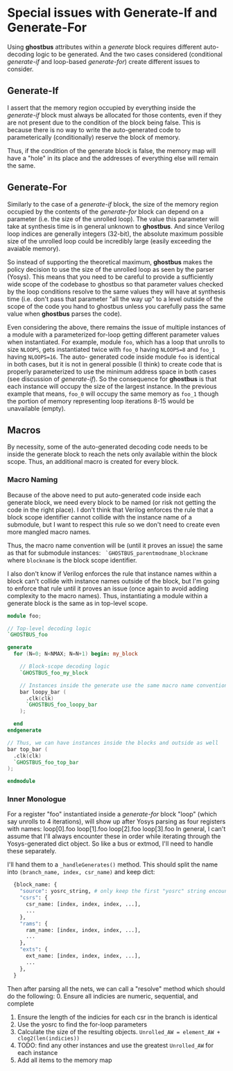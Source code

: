 # Special issues with Generate-If and Generate-For

Using __ghostbus__ attributes within a _generate_ block requires different auto-decoding logic to be generated.
And the two cases considered (conditional _generate-if_ and loop-based _generate-for_) create different issues
to consider.

## Generate-If
I assert that the memory region occupied by everything inside the _generate-if_ block must always be allocated
for those contents, even if they are not present due to the condition of the block being false.  This is because
there is no way to write the auto-generated code to parameterically (conditionally) reserve the block of memory.

Thus, if the condition of the generate block is false, the memory map will have a "hole" in its place and the
addresses of everything else will remain the same.

## Generate-For
Similarly to the case of a _generate-if_ block, the size of the memory region occupied by the contents of the
_generate-for_ block can depend on a parameter (i.e. the size of the unrolled loop).  The value this parameter
will take at synthesis time is in general unknown to __ghostbus__.  And since Verilog loop indices are generally
integers (32-bit), the absolute maximum possible size of the unrolled loop could be incredibly large (easily
exceeding the avaiable memory).

So instead of supporting the theoretical maximum, __ghostbus__ makes the policy decision to use the size of the
unrolled loop as seen by the parser (Yosys).  This means that you need to be careful to provide a sufficiently
wide scope of the codebase to ghostbus so that parameter values checked by the loop conditions resolve to the
same values they will have at synthesis time (i.e. don't pass that parameter "all the way up" to a level outside
of the scope of the code you hand to ghostbus unless you carefully pass the same value when __ghostbus__ parses
the code).

Even considering the above, there remains the issue of multiple instances of a module with a parameterized for-loop
getting different parameter values when instantiated.  For example, module `foo`, which has a loop that unrolls to
size `NLOOPS`, gets instantiated twice with `foo_0` having `NLOOPS=8` and `foo_1` having `NLOOPS=16`.  The auto-
generated code inside module `foo` is identical in both cases, but it is not in general possible (I think) to create
code that is properly parameterized to use the minimum address space in both cases (see discussion of _generate-if_).
So the consequence for __ghostbus__ is that each instance will occupy the size of the largest instance.  In the
previous example that means, `foo_0` will occupy the same memory as `foo_1` though the portion of memory representing
loop iterations 8-15 would be unavailable (empty).

## Macros
By necessity, some of the auto-generated decoding code needs to be inside the generate block to reach the nets only
available within the block scope.  Thus, an additional macro is created for every block.

### Macro Naming
Because of the above need to put auto-generated code inside each generate block, we need every block to be named
(or risk not getting the code in the right place). I don't think that Verilog enforces the rule that a block scope
identifier cannot collide with the instance name of a submodule, but I want to respect this rule so we don't need
to create even more mangled macro names.

Thus, the macro name convention will be (until it proves an issue) the same as that for submodule instances:
`` `GHOSTBUS_parentmodname_blockname`` where `blockname` is the block scope identifier.

I also don't know if Verilog enforces the rule that instance names within a block can't collide with instance names
outside of the block, but I'm going to enforce that rule until it proves an issue (once again to avoid adding
complexity to the macro names).  Thus, instantiating a module within a generate block is the same as in top-level
scope.

```verilog
module foo;

// Top-level decoding logic
`GHOSTBUS_foo

generate
  for (N=0; N<NMAX; N=N+1) begin: my_block

    // Block-scope decoding logic
    `GHOSTBUS_foo_my_block

    // Instances inside the generate use the same macro name convention as those outside
    bar loopy_bar (
      .clk(clk)
      `GHOSTBUS_foo_loopy_bar
    );

  end
endgenerate

// Thus, we can have instances inside the blocks and outside as well
bar top_bar (
  .clk(clk)
  `GHOSTBUS_foo_top_bar
);

endmodule
```

### Inner Monologue
For a register "foo" instantiated inside a _generate-for_ block "loop" (which say unrolls to 4 iterations),
will show up after Yosys parsing as four registers with names:
  loop[0].foo
  loop[1].foo
  loop[2].foo
  loop[3].foo
In general, I can't assume that I'll always encounter these in order while iterating through the Yosys-generated
dict object.  So like a bus or extmod, I'll need to handle these separately.

I'll hand them to a `_handleGenerates()` method.  This should split the name into `(branch_name, index, csr_name)`
and keep dict:
```python
  {block_name: {
    "source": yosrc_string, # only keep the first "yosrc" string encountered for "for-loop" parsing
    "csrs": {
      csr_name: [index, index, index, ...],
      ...
    },
    "rams": {
      ram_name: [index, index, index, ...],
      ...
    },
    "exts": {
      ext_name: [index, index, index, ...],
      ...
    },
  }
```
Then after parsing all the nets, we can call a "resolve" method which should do the following:
  0. Ensure all indicies are numeric, sequential, and complete
  1. Ensure the length of the indicies for each csr in the branch is identical
  2. Use the yosrc to find the for-loop parameters
  3. Calculate the size of the resulting objects. `Unrolled_AW = element_AW + clog2(len(indicies))`
  4. TODO: find any other instances and use the greatest `Unrolled_AW` for each instance
  5. Add all items to the memory map

